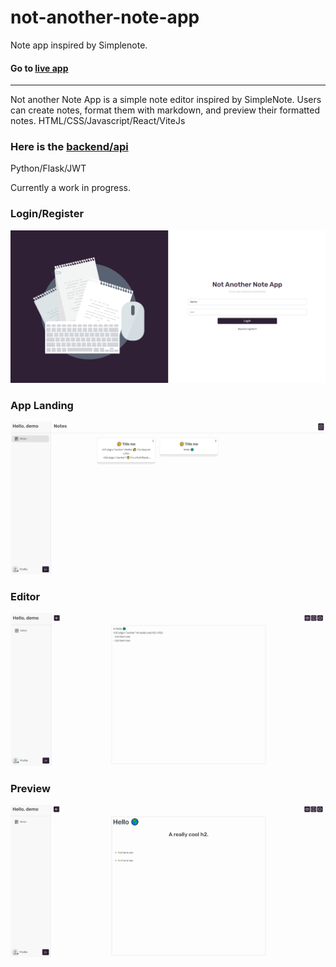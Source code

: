 # not-another-note-app
Note app inspired by Simplenote.

#### Go to [live app](https://notanothernoteapp.netlify.app/)

---

Not another Note App is a simple note editor inspired by SimpleNote. Users can create notes, format them with markdown, and preview their formatted notes.
 HTML/CSS/Javascript/React/ViteJs

### Here is the [backend/api](https://github.com/itrytocodethings/nana-api)
Python/Flask/JWT

Currently a work in progress.

### Login/Register
![screenshot](https://github.com/itrytocodethings/not-another-note-app/blob/master/src/assets/img/screenshots/nana_login.PNG)

### App Landing
![screenshot](https://github.com/itrytocodethings/not-another-note-app/blob/master/src/assets/img/screenshots/nana_app_landing.PNG)

### Editor
![screenshot](https://github.com/itrytocodethings/not-another-note-app/blob/master/src/assets/img/screenshots/nana_editor_edit_mode.PNG)

### Preview
![screenshot](https://github.com/itrytocodethings/not-another-note-app/blob/master/src/assets/img/screenshots/nana_editor_prev_mode.PNG)
